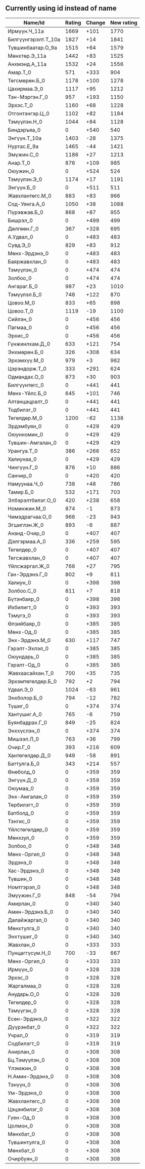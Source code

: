 ## Currently using id instead of name

|Name/Id|Rating|Change|New rating|
|---|---|---|---|
|Ирмүүн.Ч_11a|1669|+101|1770|
|Билгүүнгэрэлт.Т_10a|1827|+14|1841|
|Түвшинбаатар.О_9a|1515|+64|1579|
|Мөнхтөр.Э_11a|1442|+83|1525|
|Анхмэнд.А_11a|1532|+24|1556|
|Амар.Т_0|571|+333|904|
|Төгсмөрөн.Б_0|1178|+100|1278|
|Цахирмаа.Э_0|1117|+95|1212|
|Тэн-Мэргэн.Г_0|957|+193|1150|
|Эрхэс.Т_0|1160|+68|1228|
|Отгонтэнгэр.Ц_0|1102|+82|1184|
|Тэмүүлэн.Н_0|1044|+84|1128|
|Биндэръяа_0|0|+540|540|
|Энгүүн.Т_10a|1403|-28|1375|
|Нуртас.Е_9a|1465|-44|1421|
|Эмүжин.С_0|1186|+27|1213|
|Анар.Т_0|876|+109|985|
|Оюужин_0|0|+524|524|
|Тэмүүлэн.Э_0|1174|+17|1191|
|Энгүүн.Б_0|0|+511|511|
|Жавхлантөгс.М_0|883|+83|966|
|Сод-Уянга.А_0|1050|+38|1088|
|Пүрэвжав.Б_0|868|+87|955|
|Бишрэл_0|0|+499|499|
|Дөлгөөн.Г_0|367|+328|695|
|А.Удвал_0|0|+483|483|
|Сувд.Э_0|829|+83|912|
|Мөнх-Эрдэнэ_0|0|+483|483|
|Баяржавхлан_0|0|+483|483|
|Тэмүүлэн_0|0|+474|474|
|Золбоо_0|0|+474|474|
|Ангараг.Б_0|987|+23|1010|
|Тэмүүлэл.Б_0|748|+122|870|
|Цовоо.М_0|833|+65|898|
|Цовоо.Т_0|1119|-19|1100|
|Сийлэн_0|0|+456|456|
|Пагмаа_0|0|+456|456|
|Эрхис_0|0|+456|456|
|Гүнжинлхам.Д_0|633|+121|754|
|Энхмөрөн.Б_0|326|+308|634|
|Эрхэмхүү.М_0|979|+3|982|
|Цэрэндорж.Т_0|333|+291|624|
|Одмандах.О_0|873|+30|903|
|Билгүүнтөгс_0|0|+441|441|
|Мөнх-Үйлс.Б_0|645|+101|746|
|Алтанцацралт_0|0|+441|441|
|Тодбилэг_0|0|+441|441|
|Төгөлдөр.М_0|1200|-62|1138|
|Эрдэмбуян_0|0|+429|429|
|Оюунномин_0|0|+429|429|
|Түвшин-Амгалан_0|0|+429|429|
|Урангуа.Т_0|386|+266|652|
|Халиунаа_0|0|+429|429|
|Чингүүн.Г_0|876|+10|886|
|Санчир_0|0|+420|420|
|Намуунаа.Ч_0|738|+48|786|
|Тамир.Б_0|532|+171|703|
|Элбэрэлтбилэг.О_0|420|+238|658|
|Номинжин.М_0|874|-1|873|
|Чимэдрагчаа.О_0|966|-23|943|
|Эгшиглэн.Ж_0|893|-6|887|
|Ананд-Очир_0|0|+407|407|
|Дэлгэрмаа.А_0|336|+259|595|
|Төгөлдөр_0|0|+407|407|
|Төгсжавхлан_0|0|+407|407|
|Үйлсжаргал.Ж_0|768|+27|795|
|Ган-Эрдэнэ.Г_0|802|+9|811|
|Халиун_0|0|+398|398|
|Золбоо.С_0|811|+7|818|
|Бүтэнбаяр_0|0|+398|398|
|Ихбилигт_0|0|+393|393|
|Тэмүгэ_0|0|+393|393|
|Өлзийбаяр_0|0|+385|385|
|Мөнх-Од_0|0|+385|385|
|Энх-Эрдэнэ.М_0|630|+117|747|
|Гэрэлт-Эхлэл_0|0|+385|385|
|Оюундарь_0|0|+385|385|
|Гэрэлт-Од_0|0|+385|385|
|Жавхаасайхан.Т_0|700|+35|735|
|Эрхэмтөгөлдөр.Б_0|792|+2|794|
|Удвал.Э_0|1024|-63|961|
|Энхболор.Б_0|794|-12|782|
|Түшиг_0|0|+374|374|
|Хантүшиг.А_0|765|-6|759|
|Буянбадрах.Г_0|849|-25|824|
|Энххүслэн_0|0|+374|374|
|Мишээл.Л_0|763|+36|799|
|Очир.Г_0|393|+216|609|
|Хантөгөлдөр.Д_0|949|-58|891|
|Баттулга.Б_0|343|+214|557|
|Өнөболд_0|0|+359|359|
|Энгүүн.Д_0|0|+359|359|
|Оюумаа_0|0|+359|359|
|Энх-Амгалан_0|0|+359|359|
|Төрбилэгт_0|0|+359|359|
|Батболд_0|0|+359|359|
|Тэнгис_0|0|+359|359|
|Үйлстөгөлдөр_0|0|+359|359|
|Мөнхзул_0|0|+359|359|
|Золбоо_0|0|+348|348|
|Мөнх-Оргил_0|0|+348|348|
|Эрдэнэ_0|0|+348|348|
|Хас-Эрдэнэ_0|0|+348|348|
|Түвшин_0|0|+348|348|
|Номтгэрэл_0|0|+348|348|
|Эмүүжин.Г_0|848|-54|794|
|Амирлан_0|0|+340|340|
|Амин-Эрдэнэ.Б_0|0|+340|340|
|Далайжаргал_0|0|+340|340|
|Мөнхтулга_0|0|+340|340|
|Энхтүшиг_0|0|+340|340|
|Жавхлан_0|0|+333|333|
|Пунцаггүсүм.Н_0|700|-33|667|
|Мөнх-Оргил_0|0|+333|333|
|Ирмүүн_0|0|+328|328|
|Эрхэс_0|0|+328|328|
|Жаргалмаа_0|0|+328|328|
|Анударь.О_0|0|+328|328|
|Төгөлдөр_0|0|+328|328|
|Тэмүүгэн_0|0|+328|328|
|Есөн-Эрдэнэ_0|0|+322|322|
|Дүүрэнбат_0|0|+322|322|
|Учрал_0|0|+319|319|
|Содбилэгт_0|0|+319|319|
|Анирлан_0|0|+308|308|
|Бц.Тэмүүлэн_0|0|+308|308|
|Үлэмжин_0|0|+308|308|
|Н.Амин-Эрдэнэ_0|0|+308|308|
|Тэнүүн_0|0|+308|308|
|Ум-Эрдэнэ_0|0|+308|308|
|Жавхлантөгс_0|0|+308|308|
|Цэцэнбилэг_0|0|+308|308|
|Гүен-Од_0|0|+308|308|
|Цолмон_0|0|+308|308|
|Мөнхбат_0|0|+308|308|
|Түвшинтулга_0|0|+308|308|
|Мөнхбат_0|0|+308|308|
|Очирбуян_0|0|+308|308|
